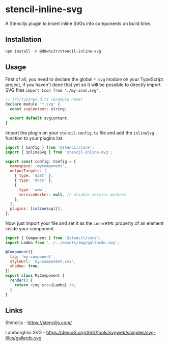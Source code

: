 # stencil-inline-svg

A Stenciljs plugin to insert inline SVGs into components on build time.

## Installation

```bash
npm install -D @d0whc3r/stencil-inline-svg
```

## Usage

First of all, you need to declare the global `*.svg` module on your TypeScript project, if you haven't done that yet so it will be possible to directly import SVG files `import Icon from './my-icon.svg'`.

```javascript
// src/typings.d.ts (example name)
declare module '*.svg' {
  const svgContent: string;

  export default svgContent;
}
```

Import the plugin on your `stencil.config.ts` file and add the `inlineSvg` function to your plugins list.

```javascript
import { Config } from '@stencil/core';
import { inlineSvg } from 'stencil-inline-svg';

export const config: Config = {
  namespace: 'mycomponent',
  outputTargets: [
    { type: 'dist' },
    { type: 'docs' },
    {
      type: 'www',
      serviceWorker: null, // disable service workers
    },
  ],
  plugins: [inlineSvg()],
};
```

Now, just import your file and set it as the `innerHTML` property of an element inside your component.

```javascript
import { Component } from '@stencil/core';
import Lambo from '../../assets/img/gallardo.svg';

@Component({
  tag: 'my-component',
  styleUrl: 'my-component.css',
  shadow: true,
})
export class MyComponent {
  render() {
    return <img src={Lambo} />;
  }
}
```

## Links

Stenciljs - https://stenciljs.com/

Lamborghini SVG - https://dev.w3.org/SVG/tools/svgweb/samples/svg-files/gallardo.svg
